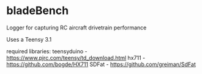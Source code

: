 # bladeBench
Logger for capturing RC aircraft drivetrain performance

Uses a Teensy 3.1

required libraries:
teensyduino - https://www.pjrc.com/teensy/td_download.html
hx711 - https://github.com/bogde/HX711
SDFat - https://github.com/greiman/SdFat